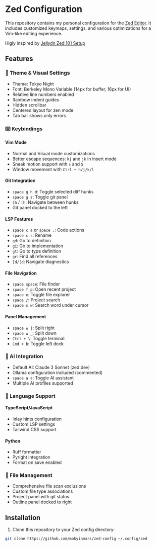 # Zed Configuration

This repository contains my personal configuration for the [Zed Editor](https://zed.dev/). It includes customized keymaps, settings, and various optimizations for a Vim-like editing experience.

Higly inspired by [Jellydn Zed 101 Setup](https://github.com/jellydn/zed-101-setup)

## Features

### 🎨 Theme & Visual Settings
- Theme: Tokyo Night
- Font: Berkeley Mono Variable (14px for buffer, 16px for UI)
- Relative line numbers enabled
- Rainbow indent guides
- Hidden scrollbar
- Centered layout for zen mode
- Tab bar shows only errors

### ⌨️ Keybindings

#### Vim Mode
- Normal and Visual mode customizations
- Better escape sequences: `kj` and `jk` in insert mode
- Sneak motion support with `s` and `S`
- Window movement with `Ctrl + h/j/k/l`

#### Git Integration
- `space g h d`: Toggle selected diff hunks
- `space g s`: Toggle git panel
- `]h` / `[h`: Navigate between hunks
- Git panel docked to the left

#### LSP Features
- `space c a` or `space .`: Code actions
- `space c r`: Rename
- `gd`: Go to definition
- `gi`: Go to implementation
- `gt`: Go to type definition
- `gr`: Find all references
- `]d/[d`: Navigate diagnostics

#### File Navigation
- `space space`: File finder
- `space f p`: Open recent project
- `space e`: Toggle file explorer
- `space /`: Project search
- `space s w`: Search word under cursor

#### Panel Management
- `space w |`: Split right
- `space w _`: Split down
- `Ctrl + \`: Toggle terminal
- `Cmd + b`: Toggle left dock

### 🤖 AI Integration
- Default AI: Claude 3 Sonnet (zed.dev)
- Ollama configuration included (commented)
- `space a a`: Toggle AI assistant
- Multiple AI profiles supported

### 🔧 Language Support

#### TypeScript/JavaScript
- Inlay hints configuration
- Custom LSP settings
- Tailwind CSS support

#### Python
- Ruff formatter
- Pyright integration
- Format on save enabled

### 📁 File Management
- Comprehensive file scan exclusions
- Custom file type associations
- Project panel with git status
- Outline panel docked to right

## Installation

1. Clone this repository to your Zed config directory:
```bash
git clone https://github.com/makyinmars/zed-config ~/.config/zed
